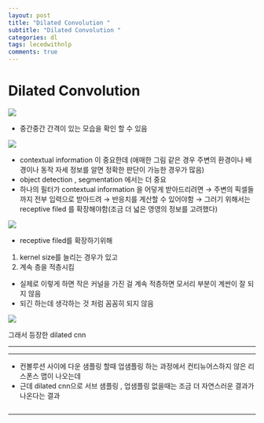 ```yaml
---
layout: post
title: "Dilated Convolution "
subtitle: "Dilated Convolution "
categories: dl
tags: lecedwithnlp
comments: true
---
```

# Dilated Convolution 

![](https://user-images.githubusercontent.com/44131043/66139163-e53d4400-e63a-11e9-9864-f4e5840f3fe3.png)

- 중간중간 간격이 있는 모습을 확인 할 수 있음

![](https://user-images.githubusercontent.com/44131043/66139164-e53d4400-e63a-11e9-89a0-66287c68198a.png)

- contextual information 이 중요한데 (애매한 그림 같은 경우 주변의 환경이나 배경이나 동작 자세 정보를 알면 정확한 판단이 가능한 경우가 많음)
- object detection , segmentation 에서는 더 중요
- 하나의 필터가 contextual information 을 어덯게 받아드리려면 → 주변의 픽셀들까지 전부 입력으로 받아드려 → 반응치를 계산할 수 있어야함 
→ 그러기 위해서는 receptive filed 를 확장해야함(조금 더 넓은 영영의 정보를 고려했다)

![](https://user-images.githubusercontent.com/44131043/66139170-e5d5da80-e63a-11e9-899b-456c3b47ea32.png)

- receptive filed를 확장하기위해
1. kernel size를 늘리는 경우가 있고
2. 계속 층을 적층시킴
- 실제로 이렇게 하면 작은 커널을 가진 걸 계속 적층하면 모서리 부분이 계싼이 잘 되지 않음
- 되긴 하는데 생각하는 것 처럼 꼼꼼히 되지 않음

![](https://user-images.githubusercontent.com/44131043/66139168-e53d4400-e63a-11e9-8e9d-57125fa4a795.png)

그래서 등장한 dilated cnn

---

---

- 컨볼루션 사이에 다운 샘플링 할때 업샘플링 하는 과정에서 컨티뉴어스하지 않은 리스폰스 맵이 나오는데
- 근데 dilated cnn으로 서브 샘플링 , 업샘플링 없을때는 조금 더 자연스러운 결과가 나온다는 결과

![]()

---
